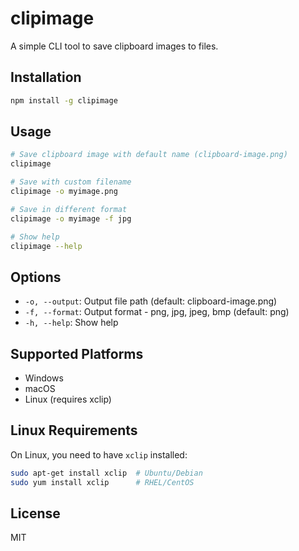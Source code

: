 # clipimage

A simple CLI tool to save clipboard images to files.

## Installation

```bash
npm install -g clipimage
```

## Usage

```bash
# Save clipboard image with default name (clipboard-image.png)
clipimage

# Save with custom filename
clipimage -o myimage.png

# Save in different format
clipimage -o myimage -f jpg

# Show help
clipimage --help
```

## Options

- `-o, --output`: Output file path (default: clipboard-image.png)
- `-f, --format`: Output format - png, jpg, jpeg, bmp (default: png)
- `-h, --help`: Show help

## Supported Platforms

- Windows
- macOS
- Linux (requires xclip)

## Linux Requirements

On Linux, you need to have `xclip` installed:

```bash
sudo apt-get install xclip  # Ubuntu/Debian
sudo yum install xclip      # RHEL/CentOS
```

## License

MIT
